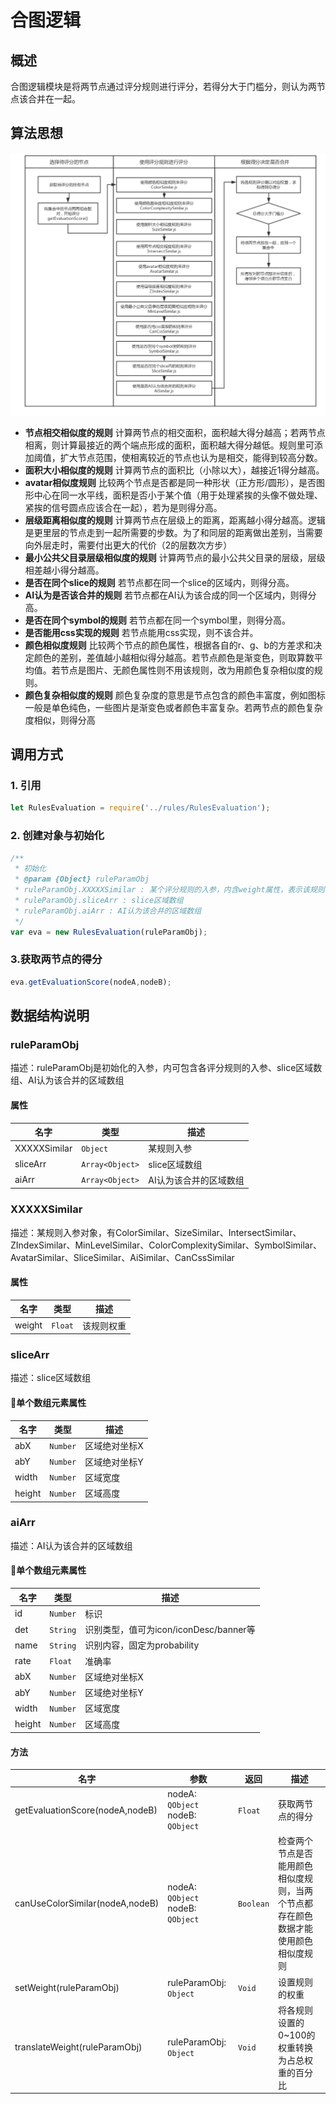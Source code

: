 # 合图逻辑
## 概述
合图逻辑模块是将两节点通过评分规则进行评分，若得分大于门槛分，则认为两节点该合并在一起。

## 算法思想
![](./images/rule_uml.png)

- <strong>节点相交相似度的规则</strong> 计算两节点的相交面积，面积越大得分越高；若两节点相离，则计算最接近的两个端点形成的面积，面积越大得分越低。规则里可添加阈值，扩大节点范围，使相离较近的节点也认为是相交，能得到较高分数。
- <strong>面积大小相似度的规则</strong> 计算两节点的面积比（小除以大），越接近1得分越高。
- <strong>avatar相似度规则</strong> 比较两个节点是否都是同一种形状（正方形/圆形），是否图形中心在同一水平线，面积是否小于某个值（用于处理紧挨的头像不做处理、紧挨的信号圆点应该合在一起），若为是则得分高。
- <strong>层级距离相似度的规则</strong> 计算两节点在层级上的距离，距离越小得分越高。逻辑是更里层的节点走到一起所需要的步数。为了和同层的距离做出差别，当需要向外层走时，需要付出更大的代价（2的层数次方步）
- <strong>最小公共父目录层级相似度的规则</strong> 计算两节点的最小公共父目录的层级，层级相差越小得分越高。
- <strong>是否在同个slice的规则</strong> 若节点都在同一个slice的区域内，则得分高。
- <strong>AI认为是否该合并的规则</strong> 若节点都在AI认为该合成的同一个区域内，则得分高。
- <strong>是否在同个symbol的规则</strong> 若节点都在同一个symbol里，则得分高。
- <strong>是否能用css实现的规则</strong> 若节点能用css实现，则不该合并。
- <strong>颜色相似度规则</strong> 比较两个节点的颜色属性，根据各自的r、g、b的方差求和决定颜色的差别，差值越小越相似得分越高。若节点颜色是渐变色，则取算数平均值。若节点是图片、无颜色属性则不用该规则，改为用颜色复杂相似度的规则。
- <strong>颜色复杂相似度的规则</strong> 颜色复杂度的意思是节点包含的颜色丰富度，例如图标一般是单色纯色，一些图片是渐变色或者颜色丰富复杂。若两节点的颜色复杂度相似，则得分高

## 调用方式
### 1. 引用
```typescript
let RulesEvaluation = require('../rules/RulesEvaluation');
```
### 2. 创建对象与初始化
```typescript
/**
 * 初始化
 * @param {Object} ruleParamObj 
 * ruleParamObj.XXXXXSimilar : 某个评分规则的入参，内含weight属性，表示该规则的权重
 * ruleParamObj.sliceArr : slice区域数组
 * ruleParamObj.aiArr : AI认为该合并的区域数组
 */
var eva = new RulesEvaluation(ruleParamObj);
```
### 3.获取两节点的得分
```typescript
eva.getEvaluationScore(nodeA,nodeB);
```

## 数据结构说明

### ruleParamObj

描述：ruleParamObj是初始化的入参，内可包含各评分规则的入参、slice区域数组、AI认为该合并的区域数组

#### 属性
| 名字 | 类型 | 描述 |
| ------ | ------ | ------ |
| XXXXXSimilar | `Object` | 某规则入参 |
| sliceArr | `Array<Object>` | slice区域数组 |
| aiArr | `Array<Object>` | AI认为该合并的区域数组 |

### XXXXXSimilar

描述：某规则入参对象，有ColorSimilar、SizeSimilar、IntersectSimilar、ZIndexSimilar、MinLevelSimilar、ColorComplexitySimilar、SymbolSimilar、AvatarSimilar、SliceSimilar、AiSimilar、CanCssSimilar

#### 属性
| 名字 | 类型 | 描述 |
| ------ | ------ | ------ |
| weight | `Float` | 该规则权重 |

### sliceArr

描述：slice区域数组

#### 单个数组元素属性
| 名字 | 类型 | 描述 |
| ------ | ------ | ------ |
| abX | `Number` | 区域绝对坐标X |
| abY | `Number` | 区域绝对坐标Y |
| width | `Number` | 区域宽度 |
| height | `Number` | 区域高度 |

### aiArr

描述：AI认为该合并的区域数组

#### 单个数组元素属性
| 名字 | 类型 | 描述 |
| ------ | ------ | ------ |
| id | `Number` | 标识 |
| det | `String` | 识别类型，值可为icon/iconDesc/banner等 |
| name | `String` | 识别内容，固定为probability |
| rate | `Float` | 准确率 |
| abX | `Number` | 区域绝对坐标X |
| abY | `Number` | 区域绝对坐标Y |
| width | `Number` | 区域宽度 |
| height | `Number` | 区域高度 |

#### 方法
| 名字 | 参数 | 返回 | 描述 |
| ------ | ------ | ------ | ------ |
| getEvaluationScore(nodeA,nodeB) | nodeA: `QObject` nodeB: `QObject` | `Float` | 获取两节点的得分 |
| canUseColorSimilar(nodeA,nodeB) | nodeA: `QObject` nodeB: `QObject` | `Boolean` | 检查两个节点是否能用颜色相似度规则，当两个节点都存在颜色数据才能使用颜色相似度规则 |
| setWeight(ruleParamObj) | ruleParamObj: `Object` | `Void` | 设置规则的权重 |
| translateWeight(ruleParamObj) | ruleParamObj: `Object` | `Void` | 将各规则设置的0~100的权重转换为占总权重的百分比 |
